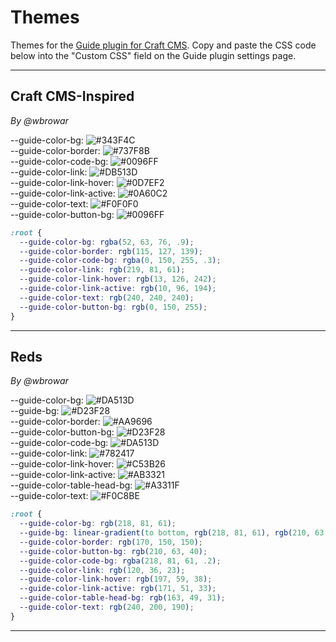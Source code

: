 # Themes

Themes for the [Guide plugin for Craft CMS](https://github.com/wbrowar/craft-3-guide). Copy and paste the CSS code below into the "Custom CSS" field on the Guide plugin settings page.

---

## Craft CMS-Inspired
*By @wbrowar*


--guide-color-bg: ![#343F4C](https://placehold.it/15/343F4C/000000?text=+)<br>
--guide-color-border: ![#737F8B](https://placehold.it/15/737F8B/000000?text=+)<br>
--guide-color-code-bg: ![#0096FF](https://placehold.it/15/0096FF/000000?text=+)<br>
--guide-color-link: ![#DB513D](https://placehold.it/15/DB513D/000000?text=+)<br>
--guide-color-link-hover: ![#0D7EF2](https://placehold.it/15/0D7EF2/000000?text=+)<br>
--guide-color-link-active: ![#0A60C2](https://placehold.it/15/0A60C2/000000?text=+)<br>
--guide-color-text: ![#F0F0F0](https://placehold.it/15/F0F0F0/000000?text=+)<br>
--guide-color-button-bg: ![#0096FF](https://placehold.it/15/0096FF/000000?text=+)<br>

```css
:root {
  --guide-color-bg: rgba(52, 63, 76, .9);
  --guide-color-border: rgb(115, 127, 139);
  --guide-color-code-bg: rgba(0, 150, 255, .3);
  --guide-color-link: rgb(219, 81, 61);
  --guide-color-link-hover: rgb(13, 126, 242);
  --guide-color-link-active: rgb(10, 96, 194);
  --guide-color-text: rgb(240, 240, 240);
  --guide-color-button-bg: rgb(0, 150, 255);
}
```

---

## Reds
*By @wbrowar*


--guide-color-bg: ![#DA513D](https://placehold.it/15/DA513D/000000?text=+)<br>
--guide-bg: ![#D23F28](https://placehold.it/15/D23F28/000000?text=+)<br>
--guide-color-border: ![#AA9696](https://placehold.it/15/AA9696/000000?text=+)<br>
--guide-color-button-bg: ![#D23F28](https://placehold.it/15/D23F28/000000?text=+)<br>
--guide-color-code-bg: ![#DA513D](https://placehold.it/15/DA513D/000000?text=+)<br>
--guide-color-link: ![#782417](https://placehold.it/15/782417/000000?text=+)<br>
--guide-color-link-hover: ![#C53B26](https://placehold.it/15/C53B26/000000?text=+)<br>
--guide-color-link-active: ![#AB3321](https://placehold.it/15/AB3321/000000?text=+)<br>
--guide-color-table-head-bg: ![#A3311F](https://placehold.it/15/A3311F/000000?text=+)<br>
--guide-color-text: ![#F0C8BE](https://placehold.it/15/F0C8BE/000000?text=+)<br>

```css
:root {
  --guide-color-bg: rgb(218, 81, 61);
  --guide-bg: linear-gradient(to bottom, rgb(218, 81, 61), rgb(210, 63, 40));
  --guide-color-border: rgb(170, 150, 150);
  --guide-color-button-bg: rgb(210, 63, 40);
  --guide-color-code-bg: rgba(218, 81, 61, .2);
  --guide-color-link: rgb(120, 36, 23);
  --guide-color-link-hover: rgb(197, 59, 38);
  --guide-color-link-active: rgb(171, 51, 33);
  --guide-color-table-head-bg: rgb(163, 49, 31);
  --guide-color-text: rgb(240, 200, 190);
}
```

---